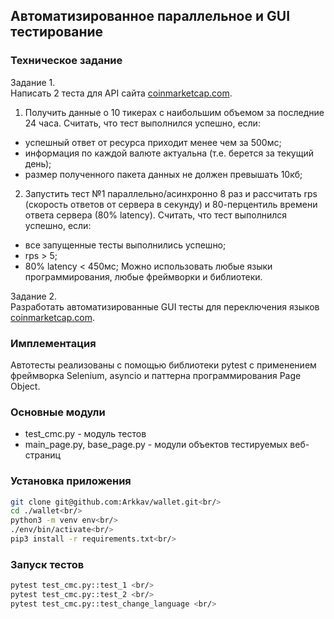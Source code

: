 ## Автоматизированное параллельное и GUI тестирование

### Техническое задание

Задание 1. <br/>
Написать 2 теста для API сайта [coinmarketcap.com](http://coinmarketcap.com/).
1. Получить данные о 10 тикерах с наибольшим объемом за последние 24 часа.
Считать, что тест выполнился успешно, если:
- успешный ответ от ресурса приходит менее чем за 500мс;
- информация по каждой валюте актуальна (т.е. берется за текущий день);
- размер полученного пакета данных не должен превышать 10кб;
2.  Запустить тест №1 параллельно/асинхронно 8 раз и рассчитать rps (скорость ответов от сервера в секунду) и 80-перцентиль времени ответа сервера (80% latency).
Считать, что тест выполнился успешно, если:
- все запущенные тесты выполнились успешно;
- rps > 5;
- 80% latency < 450мс;
Можно использовать любые языки программирования, любые фреймворки и библиотеки.

Задание 2. <br/>
Разработать автоматизированные GUI тесты для переключения языков [coinmarketcap.com](http://coinmarketcap.com/).

### Имплементация
Автотесты реализованы с помощью библиотеки pytest с применением фреймворка Selenium, asyncio и паттерна программирования Page Object.
 
### Основные модули 
- test_cmc.py - модуль тестов
- main_page.py, base_page.py - модули объектов тестируемых веб-страниц

### Установка приложения
```bash
git clone git@github.com:Arkkav/wallet.git<br/>
cd ./wallet<br/>
python3 -m venv env<br/>
./env/bin/activate<br/>
pip3 install -r requirements.txt<br/>
```

### Запуск тестов
```bash
pytest test_cmc.py::test_1 <br/>
pytest test_cmc.py::test_2 <br/>
pytest test_cmc.py::test_change_language <br/>
```

